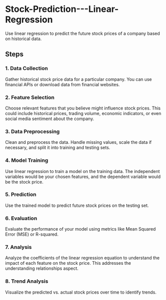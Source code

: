 # Stock-Prediction---Linear-Regression
Use linear regression to predict the future stock prices of a company based on historical data.

## Steps

### 1. Data Collection
Gather historical stock price data for a particular company. You can use financial APIs or download data from financial websites.

### 2. Feature Selection
Choose relevant features that you believe might influence stock prices. This could include historical prices, trading volume, economic indicators, or even social media sentiment about the company.

### 3. Data Preprocessing
Clean and preprocess the data. Handle missing values, scale the data if necessary, and split it into training and testing sets.

### 4. Model Training
Use linear regression to train a model on the training data. The independent variables would be your chosen features, and the dependent variable would be the stock price.

### 5. Prediction
Use the trained model to predict future stock prices on the testing set.

### 6. Evaluation
Evaluate the performance of your model using metrics like Mean Squared Error (MSE) or R-squared.

### 7. Analysis
Analyze the coefficients of the linear regression equation to understand the impact of each feature on the stock price. This addresses the understanding relationships aspect.

### 8. Trend Analysis
Visualize the predicted vs. actual stock prices over time to identify trends.
